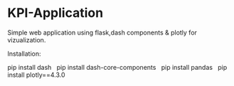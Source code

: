 # KPI-Application
Simple web application using flask,dash components &amp; plotly for vizualization.

Installation:

pip install dash &nbsp;
pip install dash-core-components  &nbsp;
pip install pandas  &nbsp;
pip install plotly==4.3.0  &nbsp;
